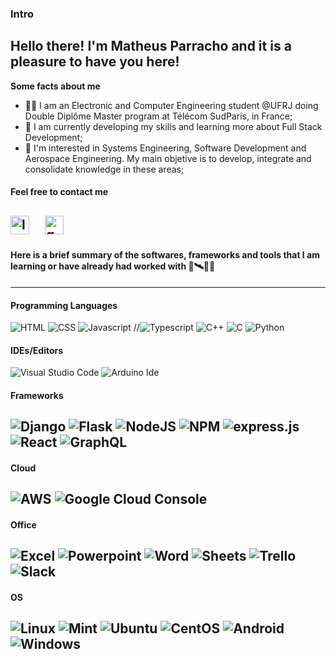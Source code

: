 ### Intro
Hello there! I'm Matheus Parracho and it is a pleasure to have you here!
---
**Some facts about me**
* 👨‍💻 I am an Electronic and Computer Engineering student @UFRJ doing Double Diplôme Master program at Télécom SudParis, in France;
* 📝 I am currently developing my skills and learning more about Full Stack Development;
* 🤩 I'm interested in Systems Engineering, Software Development and Aerospace Engineering. My main objetive is to develop, integrate and consolidate knowledge in these areas;
#### **Feel free to contact me**
<a href="https://www.linkedin.com/in/matheus-parracho-b8a8891a2/"><img src="https://www.vectorlogo.zone/logos/linkedin/linkedin-icon.svg" width="30px" alt="linkedin"></a>
&nbsp; &nbsp;
<a href="mailto:matheus.parracho@poli.ufrj.br"><img src="https://upload.wikimedia.org/wikipedia/commons/thumb/7/7e/Gmail_icon_%282020%29.svg/512px-Gmail_icon_%282020%29.svg.png" width="30px" alt="gmail"></a>
---
#### Here is a brief summary of the softwares, frameworks and tools that I am learning or have already had worked with 🚀🛰️👨‍💻
---
#### Programming Languages
![HTML](https://img.shields.io/badge/HTML5-E34F26?style=for-the-badge&logo=html5&logoColor=white)
![CSS](https://img.shields.io/badge/CSS-239120?&style=for-the-badge&logo=css3&logoColor=white)
![Javascript](https://img.shields.io/badge/JavaScript-F7DF1E?style=for-the-badge&logo=javascript&logoColor=black)
//![Typescript](https://img.shields.io/badge/TypeScript-007ACC?style=for-the-badge&logo=typescript&logoColor=white)
![C++](https://img.shields.io/badge/C%2B%2B-00599C?style=for-the-badge&logo=c%2B%2B&logoColor=white)
![C](   https://img.shields.io/badge/C-00599C?style=for-the-badge&logo=c&logoColor=white)
![Python](https://img.shields.io/badge/Python-3776AB?style=for-the-badge&logo=python&logoColor=white)
#### IDEs/Editors
![Visual Studio Code](https://img.shields.io/badge/VisualStudioCode-0078d7.svg?style=for-the-badge&logo=visual-studio-code&logoColor=white)
![Arduino Ide](https://img.shields.io/badge/Arduino_IDE-00979D?style=for-the-badge&logo=arduino&logoColor=white)
#### Frameworks
![Django](https://img.shields.io/badge/Django-339933?style=for-the-badge&logo=django&logoColor=purple)
![Flask](https://img.shields.io/badge/Flask-339422?style=for-the-badge&logo=flask&logoColor=black)
![NodeJS](https://img.shields.io/badge/Node.js-339933?style=for-the-badge&logo=nodedotjs&logoColor=white)
![NPM](https://img.shields.io/badge/npm-CB3837?style=for-the-badge&logo=npm&logoColor=white)
![express.js](https://img.shields.io/badge/Express.js-000000?style=for-the-badge&logo=express&logoColor=white)
![React](https://img.shields.io/badge/React-20232A?style=for-the-badge&logo=react&logoColor=61DAFB)
![GraphQL](https://img.shields.io/badge/GraphQl-E10098?style=for-the-badge&logo=graphql&logoColor=white)
---
#### Cloud
![AWS](https://img.shields.io/badge/Amazon_AWS-232F3E?style=for-the-badge&logo=amazon-aws&logoColor=white)
![Google Cloud Console](https://img.shields.io/badge/Google_Cloud-00C7B7?style=for-the-badge&logo=netlify&logoColor=white)
---
#### Office
![Excel](https://img.shields.io/badge/Microsoft_Excel-217346?style=for-the-badge&logo=microsoft-excel&logoColor=white)
![Powerpoint](https://img.shields.io/badge/Microsoft_PowerPoint-B7472A?style=for-the-badge&logo=microsoft-powerpoint&logoColor=white)
![Word](https://img.shields.io/badge/Microsoft_Word-2B579A?style=for-the-badge&logo=microsoft-word&logoColor=white)
![Sheets](https://img.shields.io/badge/Google%20Sheets-34A853?style=for-the-badge&logo=google-sheets&logoColor=white)
![Trello](https://img.shields.io/badge/Trello-0052CC?style=for-the-badge&logo=trello&logoColor=white)
![Slack](https://img.shields.io/badge/Slack-4A154B?style=for-the-badge&logo=slack&logoColor=white)
---
#### OS
![Linux](https://img.shields.io/badge/Linux-FCC624?style=for-the-badge&logo=linux&logoColor=black)
![Mint](https://img.shields.io/badge/Linux_Mint-87CF3E?style=for-the-badge&logo=linux-mint&logoColor=white)
![Ubuntu](https://img.shields.io/badge/Ubuntu-E95420?style=for-the-badge&logo=ubuntu&logoColor=white)
![CentOS](https://img.shields.io/badge/Cent%20OS-262577?style=for-the-badge&logo=CentOS&logoColor=white)
![Android](https://img.shields.io/badge/Android-3DDC84?style=for-the-badge&logo=android&logoColor=white)
![Windows](https://img.shields.io/badge/Windows-0078D6?style=for-the-badge&logo=windows&logoColor=white)
---
